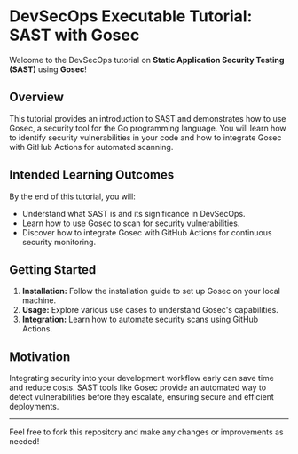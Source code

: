 # DevSecOps Executable Tutorial: SAST with Gosec

Welcome to the DevSecOps tutorial on **Static Application Security Testing (SAST)** using **Gosec**!

## Overview

This tutorial provides an introduction to SAST and demonstrates how to use Gosec, a security tool for the Go programming language. You will learn how to identify security vulnerabilities in your code and how to integrate Gosec with GitHub Actions for automated scanning.

## Intended Learning Outcomes

By the end of this tutorial, you will:

- Understand what SAST is and its significance in DevSecOps.
- Learn how to use Gosec to scan for security vulnerabilities.
- Discover how to integrate Gosec with GitHub Actions for continuous security monitoring.

## Getting Started

1. **Installation:** Follow the installation guide to set up Gosec on your local machine.
2. **Usage:** Explore various use cases to understand Gosec's capabilities.
3. **Integration:** Learn how to automate security scans using GitHub Actions.

## Motivation

Integrating security into your development workflow early can save time and reduce costs. SAST tools like Gosec provide an automated way to detect vulnerabilities before they escalate, ensuring secure and efficient deployments.

---

Feel free to fork this repository and make any changes or improvements as needed!